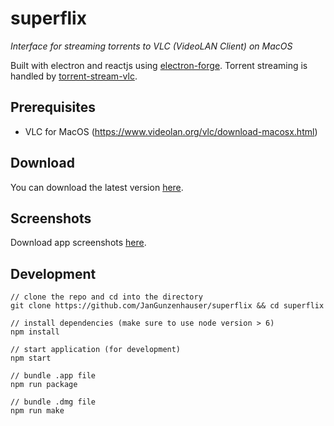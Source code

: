 # superflix
<i>Interface for streaming torrents to VLC (VideoLAN Client) on MacOS</i>

Built with electron and reactjs using <a href="https://github.com/electron-userland/electron-forge">electron-forge</a>. Torrent streaming is handled by <a href="https://www.npmjs.com/package/torrent-stream-vlc">torrent-stream-vlc</a>.

## Prerequisites
- VLC for MacOS (https://www.videolan.org/vlc/download-macosx.html)

## Download
You can download the latest version <a href="https://github.com/JanGunzenhauser/superflix/releases/latest">here</a>.

## Screenshots
Download app screenshots <a href="https://github.com/JanGunzenhauser/superflix/releases/download/v1.0.0/screenshots.zip">here</a>.

## Development

    // clone the repo and cd into the directory
    git clone https://github.com/JanGunzenhauser/superflix && cd superflix

    // install dependencies (make sure to use node version > 6)
    npm install

    // start application (for development)
    npm start 

    // bundle .app file
    npm run package

    // bundle .dmg file
    npm run make


